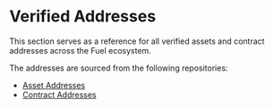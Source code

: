 # Verified Addresses

This section serves as a reference for all verified assets and contract addresses across the Fuel ecosystem.

The addresses are sourced from the following repositories:
- [Asset Addresses](https://github.com/FuelLabs/verified-assets)
- [Contract Addresses](https://github.com/FuelLabs/fuel-bridge/tree/main/packages/solidity-contracts/deployments)